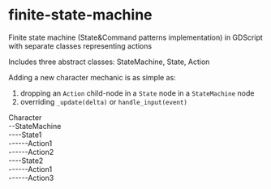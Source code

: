 # finite-state-machine

Finite state machine (State&amp;Command patterns implementation) in GDScript with separate classes representing actions

Includes three abstract classes: StateMachine, State, Action

Adding a new character mechanic is as simple as:

1. dropping an `Action` child-node in a `State` node in a `StateMachine` node
2. overriding `_update(delta)` or `handle_input(event)`

Character\
--StateMachine\
----State1\
------Action1\
------Action2\
----State2\
------Action1\
------Action3
